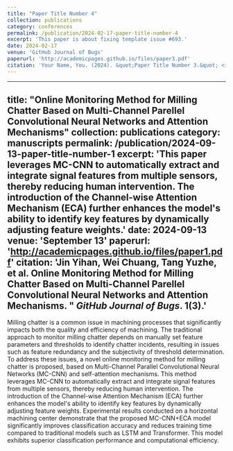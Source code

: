 ```yaml
---
title: "Paper Title Number 4"
collection: publications
category: conferences
permalink: /publication/2024-02-17-paper-title-number-4
excerpt: 'This paper is about fixing template issue #693.'
date: 2024-02-17
venue: 'GitHub Journal of Bugs'
paperurl: 'http://academicpages.github.io/files/paper3.pdf'
citation: 'Your Name, You. (2024). &quot;Paper Title Number 3.&quot; <i>GitHub Journal of Bugs</i>. 1(3).'
---
```


---
title: "Online Monitoring Method for Milling Chatter Based on Multi-Channel Parellel Convolutional Neural Networks and Attention Mechanisms"
collection: publications
category: manuscripts
permalink: /publication/2024-09-13-paper-title-number-1
excerpt: 'This paper leverages MC-CNN to automatically extract and integrate signal features from multiple sensors, thereby reducing human intervention. The introduction of the Channel-wise Attention Mechanism (ECA) further enhances the model's ability to identify key features by dynamically adjusting feature weights.'
date: 2024-09-13
venue: 'September 13'
paperurl: 'http://academicpages.github.io/files/paper1.pdf'
citation: 'Jin Yihan, Wei Chuang, Tang Yuzhe, et al. Online Monitoring Method for Milling Chatter Based on Multi-Channel Parellel Convolutional Neural Networks and Attention Mechanisms. &quot; <i>GitHub Journal of Bugs</i>. 1(3).'
---

Milling chatter is a common issue in machining processes that significantly impacts both the quality and efficiency of machining. The traditional approach to monitor milling chatter depends on manually set feature parameters and thresholds to identify chatter incidents, resulting in issues such as feature redundancy and the subjectivity of threshold determination. To address these issues, a novel online monitoring method for milling chatter is proposed, based on Multi-Channel Parallel Convolutional Neural Networks (MC-CNN) and self-attention mechanisms. This method leverages MC-CNN to automatically extract and integrate signal features from multiple sensors, thereby reducing human intervention. The introduction of the Channel-wise Attention Mechanism (ECA) further enhances the model's ability to identify key features by dynamically adjusting feature weights. Experimental results conducted on a horizontal machining center demonstrate that the proposed MC-CNN+ECA model significantly improves classification accuracy and reduces training time compared to traditional models such as LSTM and Transformer. This model exhibits superior classification performance and computational efficiency.
